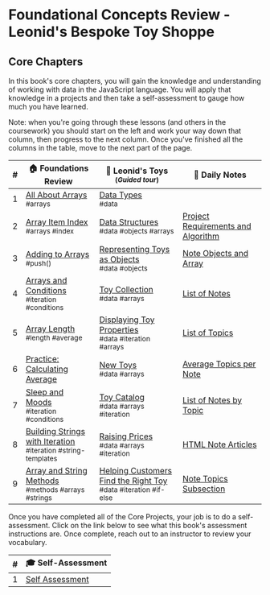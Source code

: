 # Foundational Concepts Review - Leonid's Bespoke Toy Shoppe

## Core Chapters

In this book's core chapters, you will gain the knowledge and understanding of working with data in the JavaScript language. You will apply that knowledge in a projects and then take a self-assessment to gauge how much you have learned. 

Note: when you're going through these lessons (and others in the coursework) you should start on the left and work your way down that column, then progress to the next column. Once you've finished all the columns in the table, move to the next part of the page.

| # | 🏠 Foundations Review | 🧸 Leonid's Toys <br/><sub>(_Guided tour_)</sub> | 📔 Daily Notes |
|--|--|--|--|
| 1 |[All About Arrays](./chapters/ARRAYS_INTRO.md) <br/> <sub style="font-size:0.85rem;">#arrays</sub> | [Data Types](./chapters/LT_DATA_TYPES.md) <br/> <sub style="font-size:0.85rem;">#data</sub> |  |
| 2 |[Array Item Index](./chapters/ARRAYS_INDICES.md) <br/> <sub style="font-size:0.85rem;">#arrays #index</sub> | [Data Structures](./chapters/LT_DATA_STRUCTURES.md) <br/> <sub style="font-size:0.85rem;">#data #objects #arrays</sub> | [Project Requirements and Algorithm](./chapters/DN_REQUIREMENTS.md) |
| 3 | [Adding to Arrays](./chapters/ARRAYS_PUSH.md) <br/> <sub style="font-size:0.85rem;">#push()</sub> | [Representing Toys as Objects](./chapters/LT_OBJECTS.md) <br/> <sub style="font-size:0.85rem;">#data #objects</sub> | [Note Objects and Array](./chapters/DN_OBJECTS.md) |
| 4 | [Arrays and Conditions](./chapters/CONDITIONS_INTRO.md) <br/> <sub style="font-size:0.85rem;">#iteration #conditions</sub> | [Toy Collection](./chapters/LT_ARRAYS.md) <br/> <sub style="font-size:0.85rem;">#data #arrays</sub> | [List of Notes](./chapters/DN_NOTE_LIST.md) |
| 5 | [Array Length](./chapters/ARRAYS_LENGTH.md) <br/> <sub style="font-size:0.85rem;">#length #average</sub> | [Displaying Toy Properties](./chapters/LT_PROPERTY_ACCESS.md) <br/> <sub style="font-size:0.85rem;">#data #iteration #arrays</sub> | [List of Topics](./chapters/DN_TOPICS_LIST.md) |
| 6 | [Practice: Calculating Average](./chapters/ARRAYS_PRACTICE.md) | [New Toys](./chapters/LT_ARRAY_PUSH.md) <br/> <sub style="font-size:0.85rem;">#data #arrays</sub> | [Average Topics per Note](./chapters/DN_TOPICS_AVERAGE.md) |
| 7 | [Sleep and Moods](./chapters/ARRAYS_CONDITIONS_PRACTICE.md) <br/> <sub style="font-size:0.85rem;">#iteration #conditions</sub> | [Toy Catalog](./chapters/LT_ARRAY_ITERATION.md) <br/> <sub style="font-size:0.85rem;">#data #arrays #iteration</sub> | [List of Notes by Topic](./chapters/DN_NOTES_BY_TOPIC.md) |
| 8 | [Building Strings with Iteration](./chapters/ARRAYS_STRINGS.md) <br/> <sub style="font-size:0.85rem;">#iteration #string-templates</sub> | [Raising Prices](./chapters/LT_ITERATION_WITH_LOGIC.md) <br/> <sub style="font-size:0.85rem;">#data #arrays #iteration</sub> | [HTML Note Articles](./chapters/DN_NOTE_ARTICLES.md) |
| 9 | [Array and String Methods](./chapters/ARRAY_STRING_METHODS.md) <br/> <sub style="font-size:0.85rem;">#methods #arrays #strings</sub> | [Helping Customers Find the Right Toy](./chapters/LT_FIND.md) <br/> <sub style="font-size:0.85rem;">#data #iteration #if-else</sub> | [Note Topics Subsection](./chapters/DN_TOPICS_SECTION.md) |

Once you have completed all of the Core Projects, your job is to do a self-assessment. Click on the link below to see what this book's assessment instructions are. Once complete, reach out to an instructor to review your vocabulary.

| #   | 🎓 Self-Assessment                                                     |
| --- | ---------------------------------------------------------------------- |
| 1   | [Self Assessment](./chapters/JS_DATA_ASSESSMENT.md) | 
